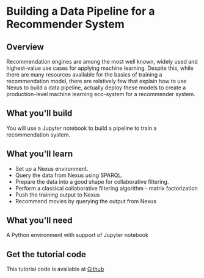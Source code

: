 
# Building a Data Pipeline for a Recommender System

[](assets/recommendation.png)

## Overview
Recommendation engines are among the most well known, widely used and highest-value use cases for applying machine learning.
Despite this, while there are many resources available for the basics of training a recommendation model,
there are relatively few that explain how to use Nexus to build a data pipeline,
actually deploy these models to create a production-level machine learning eco-system for a recommender system.

[](assets/ml_datapipeline.png)

## What you'll build
You will use a Jupyter notebook to build a pipeline to train a recommendation system.

## What you'll learn

* Set up a Nexus environment.
* Query the data from Nexus using SPARQL.
* Prepare the data into a good shape for collaborative filtering.
* Perform a classical collaborative filtering algorithm - matrix factorization
* Push the training output to Nexus
* Recommend movies by querying the output from Nexus

## What you'll need
A Python environment with support of Jupyter notebook

## Get the tutorial code
This tutorial code is available at [Github](https://github.com/BlueBrain/nexus/blob/tutorial_init/src/main/paradox/docs/tutorial/notebooks/Recommendation%20System%20via%20Nexus.ipynb)